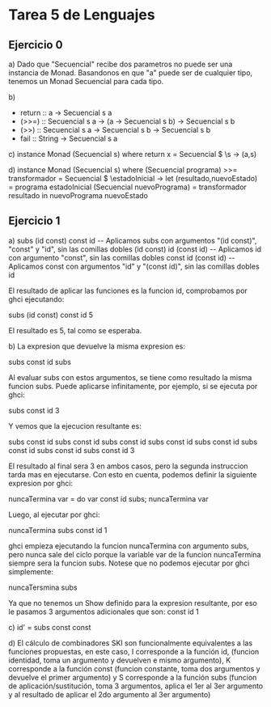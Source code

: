 # Tarea 5 de Lenguajes

## Ejercicio 0

a) Dado que "Secuencial" recibe dos parametros no puede ser una instancia de Monad. Basandonos en 
que "a" puede ser de cualquier tipo, tenemos un Monad Secuencial para cada tipo. 

b)
  - return :: a              -> Secuencial s a
  - (>>=)  :: Secuencial s a -> (a -> Secuencial s b) -> Secuencial s b
  - (>>)   :: Secuencial s a -> Secuencial s b        -> Secuencial s b
  - fail   :: String         -> Secuencial s a

c)
instance Monad (Secuencial s) where 
  return x = Secuencial $ \s -> (a,s)
  
d)
instance Monad (Secuencial s) where
  (Secuencial programa) >>= transformador = 
    Secuencial $ \estadoInicial -> 
      let (resultado,nuevoEstado)    = programa      estadoInicial 
          (Secuencial nuevoPrograma) = transformador resultado
      in nuevoPrograma nuevoEstado 

## Ejercicio 1

a) 
subs (id const) const id -- Aplicamos subs con argumentos "(id const)", "const" y "id", sin las comillas dobles
(id const) id (const id) -- Aplicamos id con argumento "const", sin las comillas dobles
const id (const id) -- Aplicamos const con argumentos "id" y "(const id)", sin las comillas dobles
id

El resultado de aplicar las funciones es la funcion id, comprobamos por ghci ejecutando:

  subs (id const) const id 5

El resultado es 5, tal como se esperaba.

b) La expresion que devuelve la misma expresion es:

  subs const id subs
  
Al evaluar subs con estos argumentos, se tiene como resultado la misma funcion subs. Puede aplicarse infinitamente, por ejemplo, si se ejecuta por ghci:

  subs const id 3

Y vemos que la ejecucion resultante es:

  subs const id subs const id subs const id subs const id subs const id subs const id subs const id subs const id 3
  
El resultado al final sera 3 en ambos casos, pero la segunda instruccion tarda mas en ejecutarse. Con esto en cuenta,
podemos definir la siguiente expresion por ghci:

  nuncaTermina var = do var const id subs; nuncaTermina var
  
Luego, al ejecutar por ghci:

  nuncaTermina subs const id 1
  
ghci empieza ejecutando la funcion nuncaTermina con argumento subs, pero nunca sale del ciclo porque la variable var de la funcion nuncaTermina siempre sera la funcion subs. Notese que no podemos ejecutar por ghci simplemente:

  nuncaTersmina subs

Ya que no tenemos un Show definido para la expresion resultante, por eso le pasamos 3 argumentos adicionales
que son: const id 1

c) id' = subs const const

d) 
El cálculo de combinadores SKI son funcionalmente equivalentes a las funciones propuestas, en este caso,
I corresponde a la función id, (funcion identidad, toma un argumento y devuelven e mismo argumento), 
K corresponde a la función const (funcion constante, toma dos argumentos y devuelve el primer argumento) y 
S corresponde a la función subs (funcion de aplicación/sustitución, toma 3 argumentos, aplica el 1er al 3er argumento 
y al resultado de aplicar el 2do argumento al 3er argumento)
